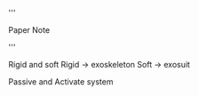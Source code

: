'''

Paper Note


'''

Rigid and soft 
  Rigid -> exoskeleton
  Soft  -> exosuit

Passive and Activate system
